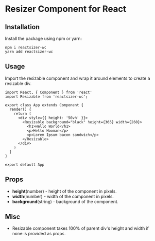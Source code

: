 # Resizer Component for React

## Installation

Install the package using npm or yarn:

```
npm i reactsizer-wc
yarn add reactsizer-wc
```

## Usage

Import the resizable component and wrap it around elements to create a resizable div.

```
import React, { Component } from 'react'
import Resizable from 'reactsizer-wc';

export class App extends Component {
  render() {
    return (
      <div style={{ height: '50vh' }}>
        <Resizable background="black" height={365} width={260}>
          <h1>Hello World</h1>
          <p>Hello Hooman</p>
          <p>Lorem Ipsum bacon sandwich</p>
        </Resizable>
      </div>
    )
  }
}

export default App
```
## Props

- **height**(number) - height of the component in pixels.
- **width**(number) - width of the component in pixels.
- **background**(string) - background of the component.

## Misc
- Resizable component takes 100% of parent div's height and width if none is provided as props.